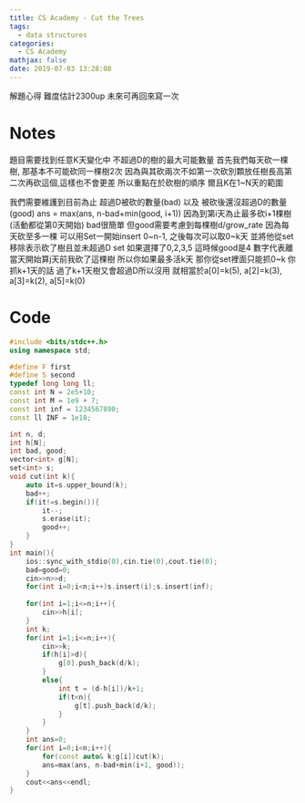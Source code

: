 ```yaml
---
title: CS Academy - Cut the Trees
tags:
  - data structures
categories:
  - CS Academy
mathjax: false
date: 2019-07-03 13:28:08
---
```


解題心得
難度估計2300up 未來可再回來寫一次
<!--more-->

# Notes
題目需要找到任意K天變化中 不超過D的樹的最大可能數量
首先我們每天砍一棵樹, 那基本不可能砍同一棵樹2次 因為與其砍兩次不如第一次砍別顆放任樹長高第二次再砍這個,這樣也不會更差
所以重點在於砍樹的順序 爾且K在1~N天的範圍

我們需要維護到目前為止 超過D被砍的數量(bad) 以及 被砍後還沒超過D的數量(good)
ans = max(ans, n-bad+min(good, i+1)) 因為到第i天為止最多砍i+1棵樹 (活動都從第0天開始)
bad很簡單 但good需要考慮到每棵樹d/grow_rate
因為每天砍至多一棵 可以用Set一開始insert 0~n-1,
之後每次可以取0~k天 並將他從set移除表示砍了樹且並未超過D
set 如果選擇了0,2,3,5 這時候good是4
數字代表離當天開始算j天前我砍了這棵樹 所以你如果最多活k天 那你從set裡面只能抓0~k 你抓k+1天的話 過了k+1天樹又會超過D所以沒用
就相當於a[0]=k(5), a[2]=k(3), a[3]=k(2), a[5]=k(0) 

# Code
```cpp
#include <bits/stdc++.h>
using namespace std;

#define F first
#define S second
typedef long long ll;
const int N = 2e5+10;
const int M = 1e9 + 7;
const int inf = 1234567890;
const ll INF = 1e18;

int n, d;
int h[N];
int bad, good;
vector<int> g[N];
set<int> s;
void cut(int k){
	auto it=s.upper_bound(k);
	bad++;
	if(it!=s.begin()){
		it--;
		s.erase(it);
		good++;
	}
}
int main(){
	ios::sync_with_stdio(0),cin.tie(0),cout.tie(0);
	bad=good=0;
	cin>>n>>d;
	for(int i=0;i<n;i++)s.insert(i);s.insert(inf);
	
	for(int i=1;i<=n;i++){
		cin>>h[i];	
	}
	int k;
	for(int i=1;i<=n;i++){
		cin>>k;
		if(h[i]>d){
			g[0].push_back(d/k);
		}
		else{
			int t = (d-h[i])/k+1;
			if(t<n){
				g[t].push_back(d/k);
			}
		}
	}
	int ans=0;
	for(int i=0;i<n;i++){
		for(const auto& k:g[i])cut(k);
		ans=max(ans, n-bad+min(i+1, good));
	}
	cout<<ans<<endl;
}
```
